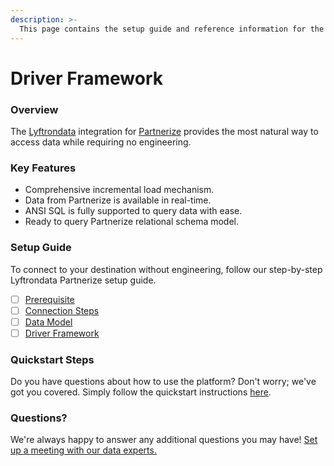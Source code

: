 ```yaml
---
description: >-
  This page contains the setup guide and reference information for the Partnerize source connector.
---
```


# Driver Framework

### Overview

The [Lyftrondata](https://www.lyftrondata.com/) integration for [Partnerize](https://www.lyftrondata.com/integration/marketing-analytics/partnerize/ ) provides the most natural way to access data while requiring no engineering.

### Key Features

* Comprehensive incremental load mechanism.
* Data from Partnerize is available in real-time.&#x20;
* ANSI SQL is fully supported to query data with ease.
* Ready to query Partnerize relational schema model.

### Setup Guide

To connect to your destination without engineering, follow our step-by-step Lyftrondata Partnerize setup guide.

* [ ] [Prerequisite](../prerequisite.md)
* [ ] [Connection Steps](../connection-steps.md)
* [ ] [Data Model](../data-model/erd.md)
* [ ] [Driver Framework](../driver-framework/)

### Quickstart Steps

Do you have questions about how to use the platform? Don't worry; we've got you covered. Simply follow the quickstart instructions [here](../driver-framework/README.md).

### Questions? <a href="#questions" id="questions"></a>

We're always happy to answer any additional questions you may have! [Set up a meeting with our data experts.](https://www.lyftrondata.com/book-a-meeting/)



